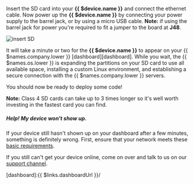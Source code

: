 Insert the SD card into your **{{ $device.name }}** and connect the ethernet cable. Now power up the **{{ $device.name }}** by connecting your power supply to the barrel jack, or by using a micro USB cable. **Note:** if using the barrel jack for power you're required to fit a jumper to the board at **J48**. 

![insert SD](/img/gifs/jetson-insert-sd.gif)

It will take a minute or two for the **{{ $device.name }}** to appear on your {{ $names.company.lower }} [dashboard][dashboard]. While you wait, the {{ $names.os.lower }} is expanding the partitions on your SD card to use all available space, installing a custom Linux environment, and establishing a secure connection with the {{ $names.company.lower }} servers.

You should now be ready to deploy some code!

__Note:__ Class 4 SD cards can take up to 3 times longer so it's well worth investing in the fastest card you can find.

##### Help! My device won't show up.

If your device still hasn't shown up on your dashboard after a few minutes, something is definitely wrong. First, ensure that your network meets these [basic requirements][networkRequirements].

If you still can't get your device online, come on over and talk to us on our [support channel][usingSupport].

[dashboard]:{{ $links.dashboardUrl }}/

[networkRequirements]:/reference/OS/network/2.x/#network-requirements

[usingSupport]:/support/

[errorNotifications]:/troubleshooting/error
